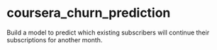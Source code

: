 # coursera_churn_prediction
Build a model to predict which existing subscribers will continue their subscriptions for another month.

